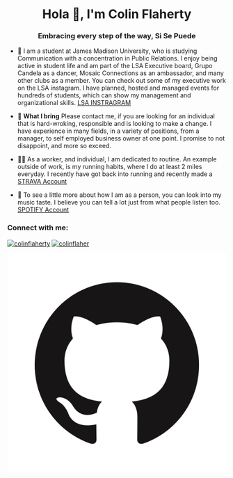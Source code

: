 <h1 align="center">Hola 👋, I'm Colin Flaherty</h1>
<h3 align="center">Embracing every step of the way, Si Se Puede</h3>

- 🪬 I am a student at James Madison University, who is studying Communication with a concentration in Public Relations. I enjoy being active in student life and am part of the LSA Executive board, Grupo Candela as a dancer, Mosaic Connections as an ambassador, and many other clubs as a member. You can check out some of my executive work on the LSA instagram. I have planned, hosted and managed events for hundreds of students, which can show my management and organizational skills. [LSA INSTRAGRAM](https://www.instagram.com/jmu_lsa/)

- 🌱 **What I bring** Please contact me, if you are looking for an individual that is hard-wroking, responsible and is looking to make a change. I have experience in many fields, in a variety of positions, from a manager, to self employed business owner at one point. I promise to not disappoint, and more so exceed.

- 🏃‍♂️ As a worker, and individual, I am dedicated to routine. An example outside of work, is my running habits, where I do at least 2 miles everyday. I recently have got back into running and recently made a [STRAVA Account](https://www.strava.com/athletes/184117799)

- 🤝 To see a little more about how I am as a person, you can look into my music taste. I believe you can tell a lot just from what people listen too. [SPOTIFY Account](https://open.spotify.com/user/19rfgexm75rjp8vynns2gi3v9?si=359e0580dc254736)

<h3 align="left">Connect with me:</h3>
<p align="left">
<a href="https://linkedin.com/in/colinflaherty" target="blank"><img align="center" src="https://raw.githubusercontent.com/rahuldkjain/github-profile-readme-generator/master/src/images/icons/Social/linked-in-alt.svg" alt="colinflaherty" height="30" width="40" /></a>
<a href="https://instagram.com/colinflaher" target="blank"><img align="center" src="https://raw.githubusercontent.com/rahuldkjain/github-profile-readme-generator/master/src/images/icons/Social/instagram.svg" alt="colinflaher" height="30" width="40" /></a>
</p>

![GitHub Logo](images/github-logo.jpg)
